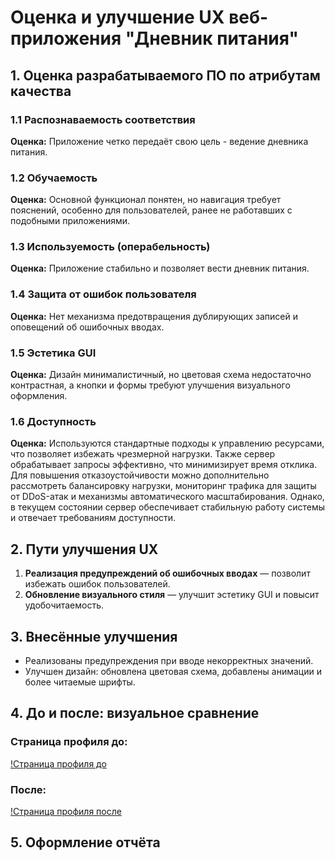 # Оценка и улучшение UX веб-приложения "Дневник питания"

## 1. Оценка разрабатываемого ПО по атрибутам качества

### 1.1 Распознаваемость соответствия
**Оценка:** Приложение четко передаёт свою цель - ведение дневника питания.

### 1.2 Обучаемость
**Оценка:** Основной функционал понятен, но навигация требует пояснений, особенно для пользователей, ранее не работавших с подобными приложениями.

### 1.3 Используемость (операбельность)
**Оценка:** Приложение стабильно и позволяет вести дневник питания.

### 1.4 Защита от ошибок пользователя
**Оценка:** Нет механизма предотвращения дублирующих записей и оповещений об ошибочных вводах.

### 1.5 Эстетика GUI
**Оценка:** Дизайн минималистичный, но цветовая схема недостаточно контрастная, а кнопки и формы требуют улучшения визуального оформления.

### 1.6 Доступность
**Оценка:** Используются стандартные подходы к управлению ресурсами, что позволяет избежать чрезмерной нагрузки. Также сервер обрабатывает запросы эффективно, что минимизирует время отклика.
Для повышения отказоустойчивости можно дополнительно рассмотреть балансировку нагрузки, мониторинг трафика для защиты от DDoS-атак и механизмы автоматического масштабирования. Однако, в текущем состоянии сервер обеспечивает стабильную работу системы и отвечает требованиям доступности.

## 2. Пути улучшения UX

1. **Реализация предупреждений об ошибочных вводах** — позволит избежать ошибок пользователей.
2. **Обновление визуального стиля** — улучшит эстетику GUI и повысит удобочитаемость.

## 3. Внесённые улучшения

- Реализованы предупреждения при вводе некорректных значений.
- Улучшен дизайн: обновлена цветовая схема, добавлены анимации и более читаемые шрифты.

## 4. До и после: визуальное сравнение

### **Страница профиля до:**
[!Страница профиля до](https://github.com/nstprkp/FoodDiary/blob/main/documentation/pictures/profile-before.png)

### **После:**
[!Страница профиля после](https://github.com/nstprkp/FoodDiary/blob/main/documentation/pictures/profile-after.png)

## 5. Оформление отчёта

